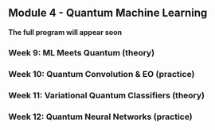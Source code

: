 <!-- .slide: data-background="#E6F7FF" -->

<section data-transition="none">

## Module 4 - Quantum Machine Learning

**The full program will appear soon**

</section>

<section data-transition="none">

### Week 9: ML Meets Quantum (theory)

</section>

<section data-transition="none">

### Week 10: Quantum Convolution & EO (practice)

</section>

<section data-transition="none">

### Week 11: Variational Quantum Classifiers (theory)

</section>

<section data-transition="none">

### Week 12: Quantum Neural Networks (practice)

</section>